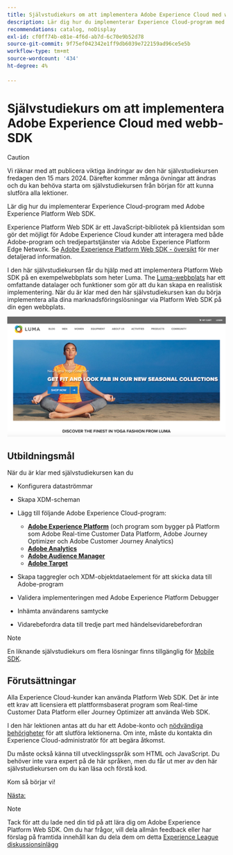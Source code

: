 ```yaml
---
title: Självstudiekurs om att implementera Adobe Experience Cloud med webb-SDK
description: Lär dig hur du implementerar Experience Cloud-program med Adobe Experience Platform Web SDK.
recommendations: catalog, noDisplay
exl-id: cf0ff74b-e81e-4f6d-ab7d-6c70e9b52d78
source-git-commit: 9f75ef042342e1ff9db6039e722159ad96ce5e5b
workflow-type: tm+mt
source-wordcount: '434'
ht-degree: 4%

---
```


# Självstudiekurs om att implementera Adobe Experience Cloud med webb-SDK

>[!CAUTION]
>
>Vi räknar med att publicera viktiga ändringar av den här självstudiekursen fredagen den 15 mars 2024. Därefter kommer många övningar att ändras och du kan behöva starta om självstudiekursen från början för att kunna slutföra alla lektioner.


Lär dig hur du implementerar Experience Cloud-program med Adobe Experience Platform Web SDK.

Experience Platform Web SDK är ett JavaScript-bibliotek på klientsidan som gör det möjligt för Adobe Experience Cloud kunder att interagera med både Adobe-program och tredjepartstjänster via Adobe Experience Platform Edge Network. Se [Adobe Experience Platform Web SDK - översikt](https://experienceleague.adobe.com/docs/experience-platform/edge/home.html) för mer detaljerad information.

I den här självstudiekursen får du hjälp med att implementera Platform Web SDK på en exempelwebbplats som heter Luma. The [Luma-webbplats](https://luma.enablementadobe.com/content/luma/us/en.html) har ett omfattande datalager och funktioner som gör att du kan skapa en realistisk implementering. När du är klar med den här självstudiekursen kan du börja implementera alla dina marknadsföringslösningar via Platform Web SDK på din egen webbplats.

[![Lumas webbplats](assets/old-overview-luma.png)](https://luma.enablementadobe.com/content/luma/us/en.html)


## Utbildningsmål

När du är klar med självstudiekursen kan du

* Konfigurera dataströmmar

* Skapa XDM-scheman

* Lägg till följande Adobe Experience Cloud-program:
   * **[Adobe Experience Platform](setup-experience-platform.md)** (och program som bygger på Platform som Adobe Real-time Customer Data Platform, Adobe Journey Optimizer och Adobe Customer Journey Analytics)
   * **[Adobe Analytics](setup-analytics.md)**
   * **[Adobe Audience Manager](setup-audience-manager.md)**
   * **[Adobe Target](setup-target.md)**

* Skapa taggregler och XDM-objektdataelement för att skicka data till Adobe-program

* Validera implementeringen med Adobe Experience Platform Debugger

* Inhämta användarens samtycke

* Vidarebefordra data till tredje part med händelsevidarebefordran

>[!NOTE]
>
>En liknande självstudiekurs om flera lösningar finns tillgänglig för [Mobile SDK](../tutorial-mobile-sdk/overview.md).

## Förutsättningar

Alla Experience Cloud-kunder kan använda Platform Web SDK. Det är inte ett krav att licensiera ett plattformsbaserat program som Real-time Customer Data Platform eller Journey Optimizer att använda Web SDK.

I den här lektionen antas att du har ett Adobe-konto och [nödvändiga behörigheter](configure-permissions.md) för att slutföra lektionerna. Om inte, måste du kontakta din Experience Cloud-administratör för att begära åtkomst.

Du måste också känna till utvecklingsspråk som HTML och JavaScript. Du behöver inte vara expert på de här språken, men du får ut mer av den här självstudiekursen om du kan läsa och förstå kod.

Kom så börjar vi!

[Nästa: ](configure-permissions.md)

>[!NOTE]
>
>Tack för att du lade ned din tid på att lära dig om Adobe Experience Platform Web SDK. Om du har frågor, vill dela allmän feedback eller har förslag på framtida innehåll kan du dela dem om detta [Experience League diskussionsinlägg](https://experienceleaguecommunities.adobe.com/t5/adobe-experience-platform-launch/tutorial-discussion-implement-adobe-experience-cloud-with-web/td-p/444996)

